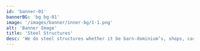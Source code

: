 ```yaml
---
id: 'banner-01'
bannerBG: 'bg bg-01'
image: '/images/banner/inner-bg/1-1.png'
alt: 'Banner Image'
title: 'Steel Structures'
desc: 'We do steel structures whether it be barn-dominium’s, shops, car-ports, or anything metal.'
---
```

